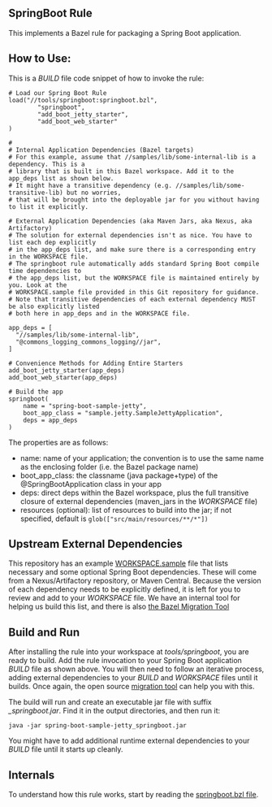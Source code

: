 ## SpringBoot Rule

This implements a Bazel rule for packaging a Spring Boot application.

## How to Use:

This is a *BUILD* file code snippet of how to invoke the rule:

```
# Load our Spring Boot Rule
load("//tools/springboot:springboot.bzl",
        "springboot",
        "add_boot_jetty_starter",
        "add_boot_web_starter"
)

#
# Internal Application Dependencies (Bazel targets)
# For this example, assume that //samples/lib/some-internal-lib is a dependency. This is a
# library that is built in this Bazel workspace. Add it to the app_deps list as shown below.
# It might have a transitive dependency (e.g. //samples/lib/some-transitive-lib) but no worries,
# that will be brought into the deployable jar for you without having to list it explicitly.

# External Application Dependencies (aka Maven Jars, aka Nexus, aka Artifactory)
# The solution for external dependencies isn't as nice. You have to list each dep explicitly
# in the app_deps list, and make sure there is a corresponding entry in the WORKSPACE file.
# The springboot rule automatically adds standard Spring Boot compile time dependencies to
# the app_deps list, but the WORKSPACE file is maintained entirely by you. Look at the
# WORKSPACE.sample file provided in this Git repository for guidance.
# Note that transitive dependencies of each external dependency MUST be also explicitly listed
# both here in app_deps and in the WORKSPACE file.

app_deps = [
  "//samples/lib/some-internal-lib",
  "@commons_logging_commons_logging//jar",
]

# Convenience Methods for Adding Entire Starters
add_boot_jetty_starter(app_deps)
add_boot_web_starter(app_deps)

# Build the app
springboot(
    name = "spring-boot-sample-jetty",
    boot_app_class = "sample.jetty.SampleJettyApplication",
    deps = app_deps
)
```

The properties are as follows:

-  name:    name of your application; the convention is to use the same name as the enclosing folder (i.e. the Bazel package name)
-  boot_app_class:  the classname (java package+type) of the @SpringBootApplication class in your app
-  deps:  direct deps within the Bazel workspace, plus the full transitive closure of external dependencies (maven_jars in the *WORKSPACE* file)
-  resources (optional): list of resources to build into the jar; if not specified, default is ```glob(["src/main/resources/**/*"])```

## Upstream External Dependencies

This repository has an example [WORKSPACE.sample](../../WORKSPACE.sample) file that lists necessary and some optional Spring Boot dependencies.
These will come from a Nexus/Artifactory repository, or Maven Central.
Because the version of each dependency needs to be explicitly defined, it is left for you to review and add to your *WORKSPACE* file.
We have an internal tool for helping us build this list, and there is also [the Bazel Migration Tool](https://github.com/bazelbuild/migration-tooling)

## Build and Run

After installing the rule into your workspace at *tools/springboot*, you are ready to build.
Add the rule invocation to your Spring Boot application *BUILD* file as shown above.
You will then need to follow an iterative process, adding external dependencies to your *BUILD* and *WORKSPACE* files until it builds.
Once again, the open source [migration tool](https://github.com/bazelbuild/migration-tooling) can help you with this.

The build will run and create an executable jar file with suffix *_springboot.jar*.
Find it in the output directories, and then run it:

```
java -jar spring-boot-sample-jetty_springboot.jar
```

You might have to add additional runtime external dependencies to your *BUILD* file until it starts up cleanly.

## Internals

To understand how this rule works, start by reading the [springboot.bzl file](springboot.bzl).
